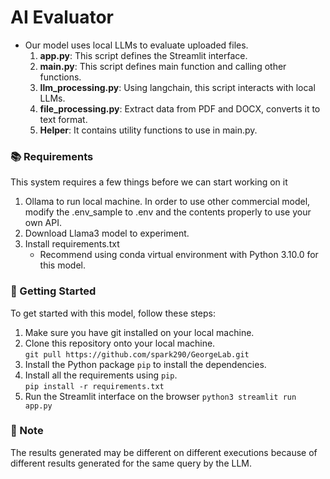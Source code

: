 # AI Evaluator


- Our model uses local LLMs to evaluate uploaded files.
    1. **app.py**: This script defines the Streamlit interface.
    2. **main.py**: This script defines main function and calling other functions.
    3. **llm_processing.py**: Using langchain, this script interacts with local LLMs.
    4. **file_processing.py**: Extract data from PDF and DOCX, converts it to text format.
    5. **Helper**: It contains utility functions to use in main.py. 

### 📚 Requirements
This system requires a few things before we can start working on it
1. Ollama to run local machine. In order to use other commercial model, modify the .env_sample to .env and the contents properly to use your own API.
2. Download Llama3 model to experiment.
3. Install requirements.txt
    - Recommend using conda virtual environment with Python 3.10.0 for this model.

### 🚀 Getting Started
To get started with this model, follow these steps:
1. Make sure you have git installed on your local machine.
2. Clone this repository onto your local machine.  
`git pull https://github.com/spark290/GeorgeLab.git`
3. Install the Python package `pip` to install the dependencies.
4. Install all the requirements using `pip`.  
`pip install -r requirements.txt`
5. Run the Streamlit interface on the browser
`python3 streamlit run app.py`



### 📜 Note
The results generated may be different on different executions because of different results generated for the same query by the LLM.